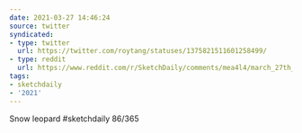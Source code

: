 ```yaml
---
date: 2021-03-27 14:46:24
source: twitter
syndicated:
- type: twitter
  url: https://twitter.com/roytang/statuses/1375821511601258499/
- type: reddit
  url: https://www.reddit.com/r/SketchDaily/comments/mea4l4/march_27th_mongolian_monastery/gsge4tt/
tags:
- sketchdaily
- '2021'
---
```


Snow leopard #sketchdaily 86/365